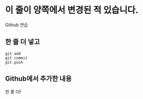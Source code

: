 # 이 줄이 양쪽에서 변경된 적 있습니다.

Github 연습

## 한 줄 더 넣고

```
git add
git commit
git push
```

## Github에서 추가한 내용
한 줄 더!
